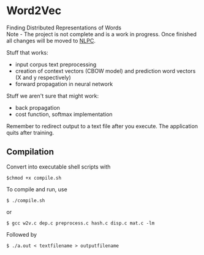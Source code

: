 # Word2Vec
Finding Distributed Representations of Words<br>
Note - The project is not complete and is a work in progress. Once finished all changes will be moved to [NLPC](https://github.com/aditeyabaral/NLPC).

Stuff that works: <br>
* input corpus text preprocessing
* creation of context vectors (CBOW model) and prediction word vectors (X and y respectively)
* forward propagation in neural network

Stuff we aren't sure that might work: <br>
* back propagation
* cost function, softmax implementation

Remember to redirect output to a text file after you execute. The application quits after training.
 
## Compilation

Convert into executable shell scripts with<br>

```
$chmod +x compile.sh
```

To compile and run, use 
```
$ ./compile.sh
```
or 
```
$ gcc w2v.c dep.c preprocess.c hash.c disp.c mat.c -lm
```

Followed by

```
$ ./a.out < textfilename > outputfilename
```


